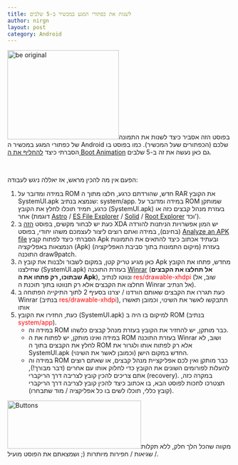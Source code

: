 ```yaml
---
title: לשנות את כפתורי המגע במכשיר ב-5 שלבים
author: nirgn
layout: post
category: Android
---
```

[<img class="alignleft wp-image-947" src="http://www.lifelongstudent.net/wp-content/uploads/2012/11/beOriginal.jpg" alt="be original" width="250" height="200" srcset="http://www.lifelongstudent.net/wp-content/uploads/2012/11/beOriginal.jpg 640w, http://www.lifelongstudent.net/wp-content/uploads/2012/11/beOriginal-300x240.jpg 300w" sizes="(max-width: 250px) 100vw, 250px" />](http://www.lifelongstudent.net/wp-content/uploads/2012/11/beOriginal.jpg)בפוסט הזה אסביר כיצד לשנות את התמונה של כפתורי המגע במכשיר ה Android שלכם (הכפתורים שעל המכשיר). כמו בפוסט בו הסברתי כיצד <a title="ליצור Boot animation ב-5 שלבים" href="http://www.lifelongstudent.net/2012/04/%d7%9c%d7%99%d7%a6%d7%95%d7%a8-boot-animation-%d7%91-5-%d7%a9%d7%9c%d7%91%d7%99%d7%9d/" target="_blank">להחליף את ה Boot Animation</a> גם כאן נעשה את זה ב-5 שלבים.

<!--more-->

&nbsp;

הפעם אין מה להכין מראש, אז יאללה ניגש לעבודה:

  1. במידה ומדובר על ROM חדש, שהורדתם כרגע, חלצו מתוך ה RAR את הקובץ SystemUI.apk שנמצא בנתיב: system/app. במידה ומדובר על ROM שמותקן כרגע, תמיד תוכלו לחלץ את הקובץ (SystemUI.apk) בעזרת מנהל קבצים כזה או אחר (דוגמת <a href="https://play.google.com/store/apps/details?id=com.metago.astro&hl=en" target="_blank">Astro</a> / <a href="https://play.google.com/store/apps/details?id=com.estrongs.android.pop" target="_blank">ES File Explorer</a> / <a href="https://play.google.com/store/apps/details?id=pl.solidexplorer" target="_blank">Solid</a> / <a href="https://play.google.com/store/apps/details?id=com.speedsoftware.explorer&hl=en" target="_blank">Root Explorer</a> וכד').
  2. כעת יש לבחור מקשים, בפוסט <a href="http://forum.xda-developers.com/galaxy-nexus/themes-apps/softkeys-softkey-collection-t1413582" target="_blank">הזה</a> ב XDA יש המון אפשרויות הניתנות להורדה (בחינם), במידה ואתם רוצים ליצור לעצמכם משהו יחודי, בפוסט <a title="Analyze an Apk file" href="http://www.lifelongstudent.net/2012/06/848/" target="_blank">Analyze an APK file</a> הסברתי כיצד לפתוח קןבץ Apk ובעתיד אכתוב כיצד להתאים את התמונות הנמצאות באפליקציה (Apk) (מיקום התמונות בתוך סביבת האפליקציה) בעזרת התוכנה draw9patch.
  3. כאן מגיע טריק קטן, במקום לשבור ולבנות את קובץ ה Apk מחדש, פתחו את הקובץ שחילצנו (SystemUI.apk) בעזרת התוכנה <a href="http://www.rarlab.com/download.htm" target="_blank">Winrar</a> (**אל תחלצו את הקבצים שבתוכו, רק פתחו את ה Apk**), ונווטו לנתיב <span style="color: #ff0000;">res/drawable-xhdpi</span> (שוב, אל תחלצו את הקבצים אלא רק תנווטו בתוך תוכנת ה Winrar אל הנתיב).
  4. כעת תגררו את הקבצים שאותם הורדנו / יצרנו בסעיף 2 לתוך התיקייה הפתוחה ב Winrar (בנתיב <span style="color: #ff0000;">res/drawable-xhdpi</span>), תתבקשו לאשר את השינוי, וכמובן תאשרו אותו
  5. כעת, החזירו את הקובץ (SystemUI.apk) למיקום בו היה ב ROM (בנתיב <span style="color: #ff0000;">system/app</span>).
      * במידה וה ROM כבר מותקן, יש להחזיר את הקובץ בעזרת מנהל קבצים כלשהו.
      * במידה ואינו מותקן, יש לפתוח את ה ROM בעזרת התוכנה Winrar ושוב, לא לחלץ את הקבצים בתוך ה ROM אלא רק לפתוח אותו ולגרור את SystemUI.apk החדש במקום הישן (וכמובן לאשר את השינוי).
      * במידה וה ROM כבר מותקן ואין לכם אפליקציית מנהל קבצים, או שאתם רוצים להעלות לפורומים השונים את הקובץ כדי לחלוק אותו עם אחרים (דבר מבורך!), אתם צריכים להכין קובץ לצריבה דרך הריקברי (recovery). במקרה כזה, תצטרכו לחכות לפוסט הבא, בו אכתוב כיצד להכין קובץ לצריבה דרך הריקברי (קובץ כללי, תוכלו לשים בו כל אפליקציה / מוד שתבחרו).

<img class="alignleft wp-image-948" src="http://www.lifelongstudent.net/wp-content/uploads/2012/11/Buttons.png" alt="Buttons" width="300" height="108" srcset="http://www.lifelongstudent.net/wp-content/uploads/2012/11/Buttons.png 640w, http://www.lifelongstudent.net/wp-content/uploads/2012/11/Buttons-300x107.png 300w" sizes="(max-width: 300px) 100vw, 300px" />מקווה שהכל הלך חלק, ללא תקלות / שגיאות / חפירות מיותרות (; ושמצאתם את הפוסט מועיל.
